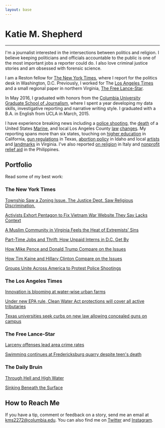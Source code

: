 ```yaml
---
layout: base
---
```


# Katie M. Shepherd

---

I'm a journalist interested in the intersections between politics and religion. I believe keeping politicians and officials accountable to the public is one of the most important jobs a reporter could do. I also love criminal justice stories and am obsessed with forensic science.

I am a Reston fellow for [The New York Times](//nytimes.com), where I report for the politics desk in Washington, D.C. Previously, I worked for The [Los Angeles Times](//latimes.com) and a small regional paper in northern Virginia, [The Free Lance-Star](//fredericksburg.com).

In May 2016, I graduated with honors from the [Columbia University Graduate School of Journalism](//www.journalism.columbia.edu/), where I spent a year developing my data skills, investigative reporting and narrative writing style.  I graduated with a B.A. in English from UCLA in March, 2015.

I have experience breaking news including a [police shooting](//www.latimes.com/local/lanow/la-me-ln-report-of-gunman-opening-fire-bring-lapd-swarm-in-studio-city-20150724-story.html), the [death](//www.fredericksburg.com/news/stafford-county-marine-killed-in-afghanistan/article_2d1e8968-2772-59b8-9a06-958963d1cae0.html) of a United States [Marine](http://www.fredericksburg.com/news/marine-laid-to-rest-in-aura-of-honor/article_8974d805-cddf-5c57-bc1e-6dd7749af81d.html), and local Los Angeles County [law](//www.latimes.com/local/lanow/la-me-ln-uber-legal-lax-20150716-story.html) [changes](//www.latimes.com/local/lanow/la-me-ln-county-minimum-wage-20150721-story.html). My reporting spans more than six states, touching on [higher education](//graphics.dailybruin.com/prime/fall-2014/mental-health/) in California, [gun regulations](//www.latimes.com/nation/la-na-campus-carry-20150604-story.html) in Texas, [abortion policy](//www.latimes.com/nation/nationnow/la-na-nn-abortion-idaho-20150530-story.html) in Idaho and local [artists](//www.fredericksburg.com/news/woman-once-homeless-gives-back-through-art/article_470a9e14-0298-535b-81ad-b70506200169.html) and [landmarks](//www.fredericksburg.com/news/swimming-continues-at-fredericksburg-quarry-despite-teen-s-death/article_c64cd70b-7d61-51b1-903c-44d3eca0f9db.html) in Virginia. I've also reported [on religion](//www.coveringreligion.org) in Italy and [nonprofit relief aid](//yolanda.dailybruin.com/chapter-1/through-hell-and-high-water/) in the Philippines. 

## Portfolio
Read some of my best work:

### The New York Times

[Township Saw a Zoning Issue. The Justice Dept. Saw Religious Discrimination.](http://www.nytimes.com/2016/08/08/us/politics/township-saw-a-zoning-issue-the-justice-dept-saw-religious-discrimination.html?hpw&rref=us&action=click&pgtype=Homepage&module=well-region&region=bottom-well&WT.nav=bottom-well)

[Activists Exhort Pentagon to Fix Vietnam War Website They Say Lacks Context](http://www.nytimes.com/2016/07/27/us/politics/vietnam-50th-anniversary-pentagon-timeline.html?hpw&rref=politics&action=click&pgtype=Homepage&module=well-region&region=bottom-well&WT.nav=bottom-well)

[A Muslim Community in Virginia Feels the Heat of Extremists’ Sins](//www.nytimes.com/2016/06/22/us/politics/a-muslim-community-in-virginia-feels-the-heat-of-extremists-sins.html?_r=0)

[Part-Time Jobs and Thrift: How Unpaid Interns in D.C. Get By](//www.nytimes.com/2016/07/06/us/part-time-jobs-and-thrift-how-unpaid-interns-in-dc-get-by.html)

[How Mike Pence and Donald Trump Compare on the Issues](//www.nytimes.com/2016/07/16/us/politics/mike-pence-issues.html)

[How Tim Kaine and Hillary Clinton Compare on the Issues](//www.nytimes.com/2016/07/23/us/politics/tim-kaine-issues.html)

[Groups Unite Across America to Protest Police Shootings](//www.nytimes.com/2016/07/22/us/groups-unite-across-america-to-protest-police-shootings.html)

### The Los Angeles Times

[Innovation is blooming at water-wise urban farms](http://www.latimes.com/local/california/la-me-urban-farming-drought-20150810-story.html)

[Under new EPA rule, Clean Water Act protections will cover all active tributaries](http://www.latimes.com/nation/nationnow/la-na-nn-epa-clean-water-act-20150527-story.html)

[Texas universities seek curbs on new law allowing concealed guns on campus](http://www.latimes.com/nation/la-na-campus-carry-20150604-story.html)

### The Free Lance-Star

[Larceny offenses lead area crime rates](http://www.fredericksburg.com/news/local/larceny-offenses-lead-area-crime-rates/article_78c20f33-79fd-5f76-8bf0-53a98e98e8bd.html)

[Swimming continues at Fredericksburg quarry despite teen's death](http://www.fredericksburg.com/news/swimming-continues-at-fredericksburg-quarry-despite-teen-s-death/article_c64cd70b-7d61-51b1-903c-44d3eca0f9db.html)

### The Daily Bruin

[Through Hell and High Water](http://yolanda.dailybruin.com/chapter-1/through-hell-and-high-water/)

[Sinking Beneath the Surface](http://graphics.dailybruin.com/prime/fall-2014/mental-health/)

## How to Reach Me

If you have a tip, comment or feedback on a story, send me an email at [kms2272@columbia.edu](mailto:kms2272@columbia.edu). You can also find me on [Twitter](//twitter.com/katemshepherd) and [Instagram](//instagram.com/kmshepherd).
